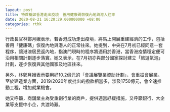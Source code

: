 ```yaml
---
layout: post
title: 特首稱如香港走出疫境　善用健康碼恢復內地與港人往來
date: 2020-08-21 16:20:29.000000000 +08:00
categories: rthk
---
```


行政長官林鄭月娥表示，若香港成功走出疫境，將馬上開展重建經濟的工作，包括善用「健康碼」恢復內地與港人的正常往來。她提到，中央在7月初已經同意一套程序，讓港澳居民返內地，指澳門現時的程序將適用於香港，當香港疫情穩定便可沿用相關計劃逐步落實。她又表示，在7月初亦與部分國家探討建立「旅遊氣泡」 計劃，逐步恢復與其他國家及地區往來。

另外，林鄭月娥表示要用好10.2億元的「會議展覽業資助計劃」，會重振會展業。至於建造業方面，2019/2020年度批出的撥款相當多，涉及1750億元，會全速推動工程，增加就業機會。

她又呼籲，商舖業主為受重創行業的商戶，提供適當紓緩措施，又呼籲銀行、大企業等支援中小企，共渡時艱。
